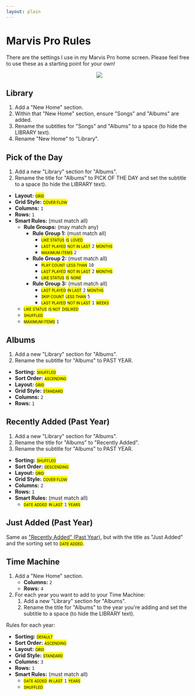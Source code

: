 ```yaml
---
layout: plain
---
```


<style>
mark {
    -moz-font-feature-settings: "c2sc", "smcp";
    -ms-font-feature-settings: "c2sc", "smcp";
    -webkit-font-feature-settings: "c2sc", "smcp";
    font-feature-settings: "c2sc", "smcp";
    font-variant-caps: all-small-caps;
}
.tiny img {
    max-width: 25%;
}
</style>

# Marvis Pro Rules

There are the settings I use in my Marvis Pro home screen. Please feel free to use these as a starting point for your own!

<figure style="text-align:center" class="inline center tiny shadow">
    <a href="{{ site.dropbox }}/second-annual-ios-music-player-competition/marvis-pro-home.jpg">
        <img src="{{ site.dropbox }}/second-annual-ios-music-player-competition/marvis-pro-home.jpg" />
    </a>
</figure>

## Library

1. Add a "New Home" section.
2. Within that "New Home" section, ensure "Songs" and "Albums" are added.
3. Rename the subtitles for "Songs" and "Albums" to a space (to hide the <span class="small-caps">LIBRARY</span> text).
3. Rename "New Home" to "Library".

## Pick of the Day

1. Add a new "Library" section for "Albums".
2. Rename the title for "Albums" to <span class="small-caps">PICK OF THE DAY</span> and set the subtitle to a space (to hide the <span class="small-caps">LIBRARY</span> text).

<ul class="compact-list">
    <li><strong>Layout:</strong> <mark class="tag orange">Grid</mark></li>
    <li><strong>Grid Style:</strong> <mark class="tag orange">Cover Flow</mark></li>
    <li><strong>Columns:</strong> <code>1</code></li>
    <li><strong>Rows:</strong> <code>1</code></li>
    <li>
        <strong>Smart Rules:</strong> (must match all)
        <ul>
            <li>
                <strong>Rule Groups:</strong> (may match any)
                <ul>
                    <li>
                        <strong>Rule Group 1:</strong> (must match all)
                        <ul>
                            <li><mark class="tag blue">Like Status</mark> <mark class="tag gray">Is</mark> <mark class="tag red">Loved</mark></li>
                            <li><mark class="tag blue">Last Played</mark> <mark class="tag gray">Not In Last</mark> <code>2</code> <mark class="tag red">Months</mark></li>
                            <li><mark class="tag green">Maximum Items</mark> <code>2</code></li>
                        </ul>
                    </li>
                    <li>
                        <strong>Rule Group 2:</strong> (must match all)
                        <ul>
                            <li><mark class="tag blue">Play Count</mark> <mark class="tag gray">Less Than</mark> <code>10</code></li>
                            <li><mark class="tag blue">Last Played</mark> <mark class="tag gray">Not In Last</mark> <code>2</code> <mark class="tag red">Months</mark></li>
                            <li><mark class="tag blue">Like Status</mark> <mark class="tag gray">Is</mark> <mark class="tag red">None</mark></li>
                        </ul>
                    </li>
                    <li>
                        <strong>Rule Group 3:</strong> (must match all)
                        <ul>
                            <li><mark class="tag blue">Last Played</mark> <mark class="tag gray">In Last</mark> <code>2</code> <mark class="tag red">Months</mark></li>
                            <li><mark class="tag blue">Skip Count</mark> <mark class="tag gray">Less Than</mark> <code>5</code></li>
                            <li><mark class="tag blue">Last Played</mark> <mark class="tag gray">Not In Last</mark> <code>1</code> <mark class="tag red">Weeks</mark></li>
                        </ul>
                    </li>
                </ul>
            </li>
            <li><mark class="tag blue">Like Status</mark> <mark class="tag gray">Is Not</mark> <mark class="tag red">Disliked</mark></li>
            <li><mark class="tag green">Shuffled</mark></li>
            <li><mark class="tag green">Maximum Items</mark> <code>1</code></li>
        </ul>
    </li>
</ul>

## Albums

1. Add a new "Library" section for "Albums".
2. Rename the subtitle for "Albums" to <span class="small-caps">PAST YEAR</span>.

<ul class="compact-list">
    <li><strong>Sorting:</strong> <mark class="tag orange">Shuffled</mark></li>
    <li><strong>Sort Order:</strong> <mark class="tag orange">Ascending</mark></li>
    <li><strong>Layout:</strong> <mark class="tag orange">Grid</mark></li>
    <li><strong>Grid Style:</strong> <mark class="tag orange">Standard</mark></li>
    <li><strong>Columns:</strong> <code>2</code></li>
    <li><strong>Rows:</strong> <code>1</code></li>
</ul>

## Recently Added (Past Year)

1. Add a new "Library" section for "Albums".
2. Rename the title for "Albums" to "Recently Added".
3. Rename the subtitle for "Albums" to <span class="small-caps">PAST YEAR</span>.

<ul class="compact-list">
    <li><strong>Sorting:</strong> <mark class="tag orange">Shuffled</mark></li>
    <li><strong>Sort Order:</strong> <mark class="tag orange">Descending</mark></li>
    <li><strong>Layout:</strong> <mark class="tag orange">Grid</mark></li>
    <li><strong>Grid Style:</strong> <mark class="tag orange">Cover Flow</mark></li>
    <li><strong>Columns:</strong> <code>2</code></li>
    <li><strong>Rows:</strong> <code>1</code></li>
    <li>
        <strong>Smart Rules:</strong> (must match all)
        <ul>
            <li><mark class="tag blue">Date Added</mark> <mark class="tag gray">In Last</mark> <code>1</code> <mark class="tag red">Years</mark></li>
        </ul>
    </li>
</ul>

## Just Added (Past Year)

Same as ["Recently Added" (Past Year)](#recently-added-past-year), but with the title as "Just Added" and the sorting set to <mark class="tag orange">Date Added</mark>.

## Time Machine

1. Add a "New Home" section.
    * **Columns:** `2`
    * **Rows:** `4`
2. For each year you want to add to your Time Machine:
    1. Add a new "Library" section for "Albums".
    2. Rename the title for "Albums" to the year you're adding and set the subtitle to a space (to hide the <span class="small-caps">LIBRARY</span> text).

Rules for each year:

<ul class="compact-list">
    <li><strong>Sorting:</strong> <mark class="tag orange">Default</mark></li>
    <li><strong>Sort Order:</strong> <mark class="tag orange">Ascending</mark></li>
    <li><strong>Layout:</strong> <mark class="tag orange">Grid</mark></li>
    <li><strong>Grid Style:</strong> <mark class="tag orange">Standard</mark></li>
    <li><strong>Columns:</strong> <code>3</code></li>
    <li><strong>Rows:</strong> <code>1</code></li>
    <li>
        <strong>Smart Rules:</strong> (must match all)
        <ul>
            <li><mark class="tag blue">Date Added</mark> <mark class="tag gray">In Last</mark> <code>1</code> <mark class="tag red">Years</mark></li>
            <li><mark class="tag green">Shuffled</mark></li>
        </ul>
    </li>
</ul>